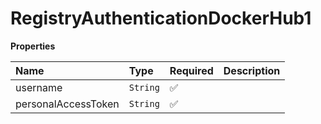 # RegistryAuthenticationDockerHub1

**Properties**

| Name                | Type     | Required | Description |
| :------------------ | :------- | :------- | :---------- |
| username            | `String` | ✅       |             |
| personalAccessToken | `String` | ✅       |             |
